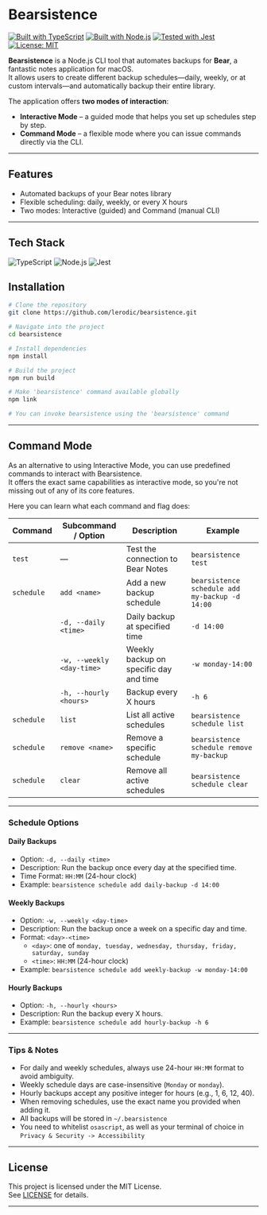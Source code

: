 # Bearsistence

[![Built with TypeScript](https://img.shields.io/badge/Built%20with-TypeScript-3178c6?logo=typescript&logoColor=white)](https://www.typescriptlang.org/)
[![Built with Node.js](https://img.shields.io/badge/Built%20with-Node.js-339933?logo=node.js&logoColor=white)](https://nodejs.org/)
[![Tested with Jest](https://img.shields.io/badge/Tested%20with-Jest-C21325?logo=jest&logoColor=white)](https://jestjs.io/)
[![License: MIT](https://img.shields.io/badge/License-MIT-yellow.svg)](LICENSE)

**Bearsistence** is a Node.js CLI tool that automates backups for **Bear**, a fantastic notes application for macOS.  
It allows users to create different backup schedules—daily, weekly, or at custom intervals—and automatically backup their entire library.

The application offers **two modes of interaction**:

- **Interactive Mode** – a guided mode that helps you set up schedules step by step.
- **Command Mode** – a flexible mode where you can issue commands directly via the CLI.

---

## Features

- Automated backups of your Bear notes library
- Flexible scheduling: daily, weekly, or every X hours
- Two modes: Interactive (guided) and Command (manual CLI)

---

## Tech Stack

![TypeScript](https://img.shields.io/badge/TypeScript-3178c6?logo=typescript&logoColor=white)
![Node.js](https://img.shields.io/badge/Node.js-339933?logo=node.js&logoColor=white)
![Jest](https://img.shields.io/badge/Jest-C21325?logo=jest&logoColor=white)

## Installation

```bash
# Clone the repository
git clone https://github.com/lerodic/bearsistence.git

# Navigate into the project
cd bearsistence

# Install dependencies
npm install

# Build the project
npm run build

# Make 'bearsistence' command available globally
npm link

# You can invoke bearsistence using the 'bearsistence' command
```

---

## Command Mode

As an alternative to using Interactive Mode, you can use predefined commands to interact with Bearsistence.  
It offers the exact same capabilities as interactive mode, so you're not missing out of any of its core features.

Here you can learn what each command and flag does:

| Command    | Subcommand / Option       | Description                            | Example                                        |
| ---------- | ------------------------- | -------------------------------------- | ---------------------------------------------- |
| `test`     | —                         | Test the connection to Bear Notes      | `bearsistence test`                            |
| `schedule` | `add <name>`              | Add a new backup schedule              | `bearsistence schedule add my-backup -d 14:00` |
|            | `-d, --daily <time>`      | Daily backup at specified time         | `-d 14:00`                                     |
|            | `-w, --weekly <day-time>` | Weekly backup on specific day and time | `-w monday-14:00`                              |
|            | `-h, --hourly <hours>`    | Backup every X hours                   | `-h 6`                                         |
| `schedule` | `list`                    | List all active schedules              | `bearsistence schedule list`                   |
| `schedule` | `remove <name>`           | Remove a specific schedule             | `bearsistence schedule remove my-backup`       |
| `schedule` | `clear`                   | Remove all active schedules            | `bearsistence schedule clear`                  |

---

### Schedule Options

#### Daily Backups

- Option: `-d, --daily <time>`
- Description: Run the backup once every day at the specified time.
- Time Format: `HH:MM` (24-hour clock)
- Example: `bearsistence schedule add daily-backup -d 14:00`

#### Weekly Backups

- Option: `-w, --weekly <day-time>`
- Description: Run the backup once a week on a specific day and time.
- Format: `<day>-<time>`
  - `<day>`: one of `monday, tuesday, wednesday, thursday, friday, saturday, sunday`
  - `<time>`: `HH:MM` (24-hour clock)
- Example: `bearsistence schedule add weekly-backup -w monday-14:00`

#### Hourly Backups

- Option: `-h, --hourly <hours>`
- Description: Run the backup every X hours.
- Example: `bearsistence schedule add hourly-backup -h 6`

---

### Tips & Notes

- For daily and weekly schedules, always use 24-hour `HH:MM` format to avoid ambiguity.
- Weekly schedule days are case-insensitive (`Monday` or `monday`).
- Hourly backups accept any positive integer for hours (e.g., 1, 6, 12, 40).
- When removing schedules, use the exact name you provided when adding it.
- All backups will be stored in `~/.bearsistence`
- You need to whitelist `osascript`, as well as your terminal of choice in `Privacy & Security -> Accessibility`

---

## License

This project is licensed under the MIT License.  
See [LICENSE](LICENSE) for details.

---
